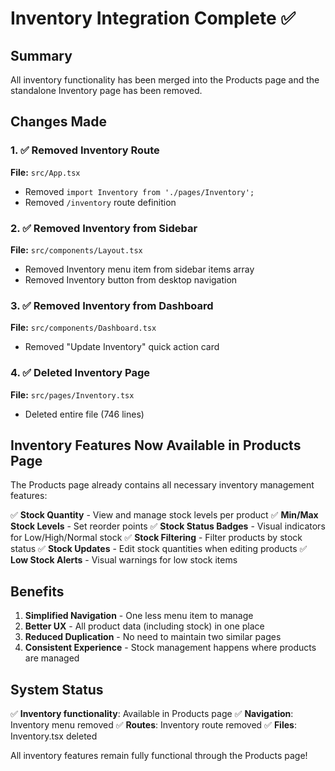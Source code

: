 # Inventory Integration Complete ✅

## Summary

All inventory functionality has been merged into the Products page and the standalone Inventory page has been removed.

## Changes Made

### 1. ✅ Removed Inventory Route
**File:** `src/App.tsx`
- Removed `import Inventory from './pages/Inventory';`
- Removed `/inventory` route definition

### 2. ✅ Removed Inventory from Sidebar
**File:** `src/components/Layout.tsx`
- Removed Inventory menu item from sidebar items array
- Removed Inventory button from desktop navigation

### 3. ✅ Removed Inventory from Dashboard
**File:** `src/components/Dashboard.tsx`
- Removed "Update Inventory" quick action card

### 4. ✅ Deleted Inventory Page
**File:** `src/pages/Inventory.tsx`
- Deleted entire file (746 lines)

## Inventory Features Now Available in Products Page

The Products page already contains all necessary inventory management features:

✅ **Stock Quantity** - View and manage stock levels per product
✅ **Min/Max Stock Levels** - Set reorder points
✅ **Stock Status Badges** - Visual indicators for Low/High/Normal stock
✅ **Stock Filtering** - Filter products by stock status
✅ **Stock Updates** - Edit stock quantities when editing products
✅ **Low Stock Alerts** - Visual warnings for low stock items

## Benefits

1. **Simplified Navigation** - One less menu item to manage
2. **Better UX** - All product data (including stock) in one place
3. **Reduced Duplication** - No need to maintain two similar pages
4. **Consistent Experience** - Stock management happens where products are managed

## System Status

✅ **Inventory functionality**: Available in Products page
✅ **Navigation**: Inventory menu removed
✅ **Routes**: Inventory route removed
✅ **Files**: Inventory.tsx deleted

All inventory features remain fully functional through the Products page!
